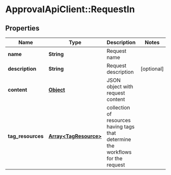 # ApprovalApiClient::RequestIn

## Properties
Name | Type | Description | Notes
------------ | ------------- | ------------- | -------------
**name** | **String** | Request name | 
**description** | **String** | Request description | [optional] 
**content** | [**Object**](.md) | JSON object with request content | 
**tag_resources** | [**Array&lt;TagResource&gt;**](TagResource.md) | collection of resources having tags that determine the workflows for the request | 


